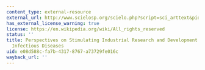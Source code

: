 ```yaml
---
content_type: external-resource
external_url: http://www.scielosp.org/scielo.php?script=sci_arttext&pid=S0042-96862001000800009
has_external_license_warning: true
license: https://en.wikipedia.org/wiki/All_rights_reserved
status: ''
title: Perspectives on Stimulating Industrial Research and Development for Neglected
  Infectious Diseases
uid: e08d588c-fa7b-4317-8767-a73729fe016c
wayback_url: ''
---
```

